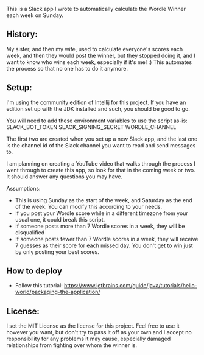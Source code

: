 This is a Slack app I wrote to automatically calculate the Wordle Winner
each week on Sunday. 

## History:
My sister, and then my wife, used to calculate everyone's scores each
week, and then they would post the winner, but they stopped doing it,
and I want to know who wins each week, especially if it's me! :)
This automates the process so that no one has to do it anymore.

## Setup:
I'm using the community edition of Intellij for this project. If you have
an edition set up with the JDK installed and such, you should be good to go.

You will need to add these environment variables to use the script as-is:
SLACK_BOT_TOKEN
SLACK_SIGNING_SECRET
WORDLE_CHANNEL

The first two are created when you set up a new Slack app, and the last
one is the channel id of the Slack channel you want to read and send 
messages to.

I am planning on creating a YouTube video that walks through the process
I went through to create this app, so look for that in the coming week or
two. It should answer any questions you may have.

Assumptions:
* This is using Sunday as the start of the week, and Saturday as the end 
    of the week. You can modify this according to your needs.
* If you post your Wordle score while in a different timezone from your usual one, it could break this script.
* If someone posts more than 7 Wordle scores in a week, they will be
disqualified
* If someone posts fewer than 7 Wordle scores in a week, they will receive
7 guesses as their score for each missed day. You don't get to win just
by only posting your best scores.

## How to deploy
* Follow this tutorial: https://www.jetbrains.com/guide/java/tutorials/hello-world/packaging-the-application/

## License:
I set the MIT License as the license for this project. Feel free to use
it however you want, but don't try to pass it off as your own and I
accept no responsibility for any problems it may cause, especially
damaged relationships from fighting over whom the winner is.


